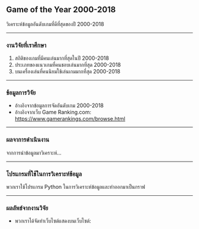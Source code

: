 ## Game of the Year 2000-2018
วิเคราะห์ข้อมูลอันดับเกมที่ดีที่สุดของปี 2000-2018
***

### งานวิจัยที่เราศึกษา
1. สถิติของเกมที่มีคนเล่นมากที่สุดในปี 2000-2018
2. ประเภทของแนวเกมที่คนชอบเล่นมากที่สุด 2000-2018
3. บนเครื่องเล่นที่คนนิยมใช้เล่นเกมมากที่สุด 2000-2018
***

### ข้อมูลการวิจัย
* อ้างอิงจากข้อมูลการจัดอันดับเกม 2000-2018 
* อ้างอิงจากเว็บ Game Ranking.com: https://www.gamerankings.com/browse.html
***

### ผลจาการดำเนินงาน
จากการนำข้อมูลมาวิเคราะห์...
***

### โปรแกรมที่ใช้ในการวิเคราะห์ข้อมูล
พวกเราใช้โปรแกรม Python ในการวิเคราะห์ข้อมูลและทำออกมาเป็นกราฟ
***

### ผลลัพธ์จากงานวิจัย
* พวกเราได้จัดทำเว็บไซต์แสดงบนเว็บไซต์: 

